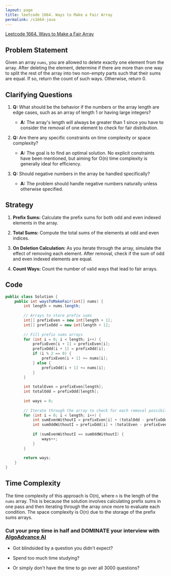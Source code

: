 ```yaml
---
layout: page
title: leetcode 1664. Ways to Make a Fair Array
permalink: /s1664-java
---
```

[Leetcode 1664. Ways to Make a Fair Array](https://algoadvance.github.io/algoadvance/l1664)
## Problem Statement
Given an array `nums`, you are allowed to delete exactly one element from the array. After deleting the element, determine if there are more than one way to split the rest of the array into two non-empty parts such that their sums are equal. If so, return the count of such ways. Otherwise, return 0.

## Clarifying Questions
1. **Q:** What should be the behavior if the numbers or the array length are edge cases, such as an array of length 1 or having large integers?
   - **A:** The array's length will always be greater than 1 since you have to consider the removal of one element to check for fair distribution.
  
2. **Q:** Are there any specific constraints on time complexity or space complexity?
   - **A:** The goal is to find an optimal solution. No explicit constraints have been mentioned, but aiming for O(n) time complexity is generally ideal for efficiency.

3. **Q:** Should negative numbers in the array be handled specifically?
   - **A:** The problem should handle negative numbers naturally unless otherwise specified.
   
## Strategy
1. **Prefix Sums:** Calculate the prefix sums for both odd and even indexed elements in the array.
   
2. **Total Sums:** Compute the total sums of the elements at odd and even indices.
   
3. **On Deletion Calculation:** As you iterate through the array, simulate the effect of removing each element. After removal, check if the sum of odd and even indexed elements are equal.
   
4. **Count Ways:** Count the number of valid ways that lead to fair arrays.

## Code
```java
public class Solution {
    public int waysToMakeFair(int[] nums) {
        int length = nums.length;
        
        // Arrays to store prefix sums
        int[] prefixEven = new int[length + 1];
        int[] prefixOdd = new int[length + 1];
        
        // Fill prefix sums arrays
        for (int i = 0; i < length; i++) {
            prefixEven[i + 1] = prefixEven[i];
            prefixOdd[i + 1] = prefixOdd[i];
            if (i % 2 == 0) {
                prefixEven[i + 1] += nums[i];
            } else {
                prefixOdd[i + 1] += nums[i];
            }
        }
        
        int totalEven = prefixEven[length];
        int totalOdd = prefixOdd[length];
        
        int ways = 0;
        
        // Iterate through the array to check for each removal possibility
        for (int i = 0; i < length; i++) {
            int sumEvenWithoutI = prefixEven[i] + (totalOdd - prefixOdd[i + 1]);
            int sumOddWithoutI = prefixOdd[i] + (totalEven - prefixEven[i + 1]);
            
            if (sumEvenWithoutI == sumOddWithoutI) {
                ways++;
            }
        }
        
        return ways;
    }
}
```

## Time Complexity
The time complexity of this approach is O(n), where `n` is the length of the `nums` array. This is because the solution involves calculating prefix sums in one pass and then iterating through the array once more to evaluate each condition. The space complexity is O(n) due to the storage of the prefix sums arrays.


### Cut your prep time in half and DOMINATE your interview with [AlgoAdvance AI](https://algoAdvance.com)

- Got blindsided by a question you didn't expect?

- Spend too much time studying?

- Or simply don't have the time to go over all 3000 questions?

